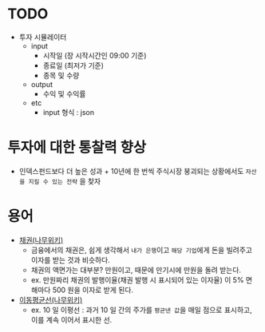 # TODO
* 투자 시뮬레이터
    * input
        * 시작일 (장 시작시간인 09:00 기준)
        * 종료일 (최저가 기준)
        * 종목 및 수량
    * output
        * 수익 및 수익률
    * etc
        * input 형식 : json

# 투자에 대한 통찰력 향상
* 인덱스펀드보다 더 높은 성과 + 10년에 한 번씩 주식시장 붕괴되는 상황에서도 `자산을 지킬 수 있는 전략` 을 찾자
    
# 용어
* [채권(나무위키)](https://namu.wiki/w/채권)
    * 금융에서의 채권은, 쉽게 생각해서 `내가 은행`이고 `해당 기업`에게 돈을 빌려주고 이자를 받는 것과 비슷하다. 
    * 채권의 액면가는 대부분? 만원이고, 때문에 만기시에 만원을 돌려 받는다. 
    * ex. 만원짜리 채권의 발행이율(채권 발행 시 표시되어 있는 이자율) 이 5% 면 해마다 500 원을 이자로 받게 된다. 
* [이동평균선(나무위키)](https://namu.wiki/w/이동평균선)
    * ex. 10 일 이평선 : 과거 10 일 간의 주가를 `평균낸 값`을 매일 점으로 표시하고, 이를 계속 이어서 표시한 선.
